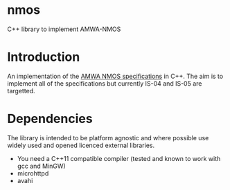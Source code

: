 # nmos
C++ library to implement AMWA-NMOS

# Introduction

An implementation of the [AMWA NMOS specifications](https://github.com/AMWA-TV/nmos/wiki) in C++. 
The aim is to implement all of the specifications but currently IS-04 and IS-05 are targetted.

# Dependencies
The library is intended to be platform agnostic and where possible use widely used and opened licenced external libraries.
- You need a C++11 compatible compiler (tested and known to work with gcc and MinGW)
- microhttpd
- avahi

